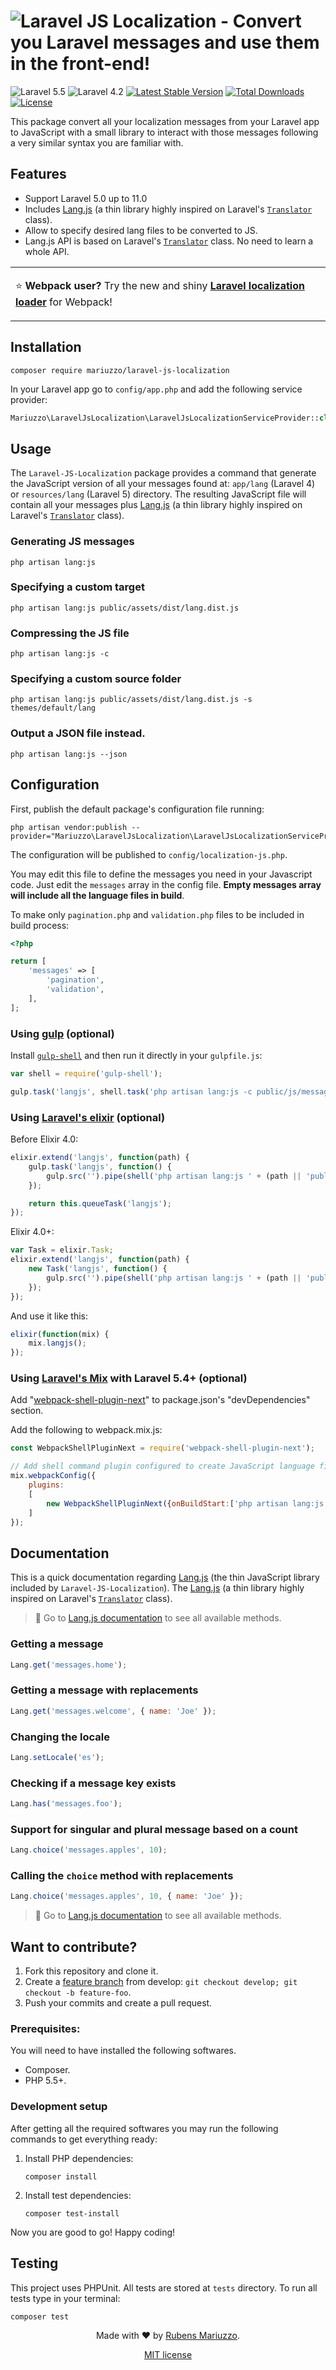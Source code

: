 # ![Laravel JS Localization - Convert you Laravel messages and use them in the front-end!](.github/assets/banner.svg)

![Laravel 5.5](https://img.shields.io/badge/Laravel-5.5-f4645f.svg)
![Laravel 4.2](https://img.shields.io/badge/Laravel-4.2-f4645f.svg)
[![Latest Stable Version](https://poser.pugx.org/mariuzzo/laravel-js-localization/v/stable.svg)](https://packagist.org/packages/mariuzzo/laravel-js-localization)
[![Total Downloads](https://poser.pugx.org/mariuzzo/laravel-js-localization/downloads.svg)](https://packagist.org/packages/mariuzzo/laravel-js-localization)
[![License](https://poser.pugx.org/mariuzzo/laravel-js-localization/license.svg)](https://packagist.org/packages/mariuzzo/laravel-js-localization)

This package convert all your localization messages from your Laravel app to JavaScript with a small library to interact with those messages following a very similar syntax you are familiar with.

## Features

 - Support Laravel 5.0 up to 11.0
 - Includes [Lang.js](https://github.com/rmariuzzo/lang.js) (a thin library highly inspired on Laravel's [`Translator`](https://laravel.com/api/5.4/Illuminate/Translation/Translator.html) class).
 - Allow to specify desired lang files to be converted to JS.
 - Lang.js API is based on Laravel's [`Translator`](https://laravel.com/api/5.4/Illuminate/Translation/Translator.html) class. No need to learn a whole API.

<table><tbody><tr><td>

:star: **Webpack user?** Try the new and shiny [**Laravel localization loader**](https://github.com/rmariuzzo/laravel-localization-loader) for Webpack!

</td></tr></tbody></table>


## Installation

```shell
composer require mariuzzo/laravel-js-localization
```

In your Laravel app go to `config/app.php` and add the following service provider:

```php
Mariuzzo\LaravelJsLocalization\LaravelJsLocalizationServiceProvider::class
```

## Usage

The `Laravel-JS-Localization` package provides a command that generate the JavaScript version of all your messages found at: `app/lang` (Laravel 4) or `resources/lang` (Laravel 5) directory. The resulting JavaScript file will contain all your messages plus [Lang.js](https://github.com/rmariuzzo/lang.js) (a thin library highly inspired on Laravel's [`Translator`](https://laravel.com/api/5.4/Illuminate/Translation/Translator.html) class).

### Generating JS messages

```shell
php artisan lang:js
```

### Specifying a custom target

```shell
php artisan lang:js public/assets/dist/lang.dist.js
```

### Compressing the JS file

```shell
php artisan lang:js -c
```

### Specifying a custom source folder

```shell
php artisan lang:js public/assets/dist/lang.dist.js -s themes/default/lang
```

### Output a JSON file instead.

```shell
php artisan lang:js --json
```

## Configuration

First, publish the default package's configuration file running:

```shell
php artisan vendor:publish --provider="Mariuzzo\LaravelJsLocalization\LaravelJsLocalizationServiceProvider"
```

The configuration will be published to `config/localization-js.php`.

You may edit this file to define the messages you need in your Javascript code. Just edit the `messages` array in the config file. **Empty messages array will include all the language files in build**.

To make only `pagination.php` and `validation.php` files to be included in build process:

```php
<?php

return [
    'messages' => [
        'pagination',
        'validation',
    ],
];
```

### Using [gulp](http://gulpjs.com/) (optional)

Install [`gulp-shell`](https://github.com/sun-zheng-an/gulp-shell) and then run it directly in your `gulpfile.js`:

```js
var shell = require('gulp-shell');

gulp.task('langjs', shell.task('php artisan lang:js -c public/js/messages.js'));
```

### Using [Laravel's elixir](http://laravel.com/docs/elixir) (optional)
Before Elixir 4.0:

```js
elixir.extend('langjs', function(path) {
    gulp.task('langjs', function() {
        gulp.src('').pipe(shell('php artisan lang:js ' + (path || 'public/js/messages.js')));
    });

    return this.queueTask('langjs');
});
```
Elixir 4.0+:
```js
var Task = elixir.Task;
elixir.extend('langjs', function(path) {
    new Task('langjs', function() {
        gulp.src('').pipe(shell('php artisan lang:js ' + (path || 'public/js/messages.js')));
    });
});
```

And use it like this:

```js
elixir(function(mix) {
    mix.langjs();
});
```

### Using [Laravel's Mix](https://laravel.com/docs/5.4/mix) with Laravel 5.4+ (optional)

Add "[webpack-shell-plugin-next](https://www.npmjs.com/package/webpack-shell-plugin-next)" to package.json's "devDependencies" section.

Add the following to webpack.mix.js:

```js
const WebpackShellPluginNext = require('webpack-shell-plugin-next');

// Add shell command plugin configured to create JavaScript language file
mix.webpackConfig({
    plugins:
    [
        new WebpackShellPluginNext({onBuildStart:['php artisan lang:js --quiet'], onBuildEnd:[]})
    ]
});
```

## Documentation

This is a quick documentation regarding [Lang.js](https://github.com/rmariuzzo/lang.js) (the thin JavaScript library included by `Laravel-JS-Localization`). The [Lang.js](https://github.com/rmariuzzo/lang.js) (a thin library highly inspired on Laravel's [`Translator`](https://laravel.com/api/5.3/Illuminate/Translation/Translator.html) class).

 > 💁 Go to [Lang.js documentation]([Lang.js](https://github.com/rmariuzzo/lang.js)) to see all available methods.

### Getting a message

```js
Lang.get('messages.home');
```

### Getting a message with replacements

```js
Lang.get('messages.welcome', { name: 'Joe' });
```

### Changing the locale

```js
Lang.setLocale('es');
```

### Checking if a message key exists

```js
Lang.has('messages.foo');
```

### Support for singular and plural message based on a count

```js
Lang.choice('messages.apples', 10);
```

### Calling the `choice` method with replacements

```js
Lang.choice('messages.apples', 10, { name: 'Joe' });
```

> 💁 Go to [Lang.js documentation]([Lang.js](https://github.com/rmariuzzo/lang.js)) to see all available methods.

## Want to contribute?

 1. Fork this repository and clone it.
 2. Create a [feature branch](https://guides.github.com/introduction/flow/) from develop: `git checkout develop; git checkout -b feature-foo`.
 3. Push your commits and create a pull request.

### Prerequisites:

You will need to have installed the following softwares.

 - Composer.
 - PHP 5.5+.

### Development setup

After getting all the required softwares you may run the following commands to get everything ready:

 1. Install PHP dependencies:
    ```shell
    composer install
    ```

 2. Install test dependencies:
    ```shell
    composer test-install
    ```

Now you are good to go! Happy coding!

## Testing

This project uses PHPUnit. All tests are stored at `tests` directory. To run all tests type in your terminal:

```shell
composer test
```

<div align=center>

Made with :heart: by [Rubens Mariuzzo](https://github.com/rmariuzzo).

[MIT license](LICENSE)

</div>
